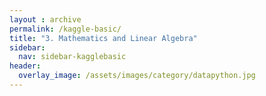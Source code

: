 ```yaml
---
layout : archive
permalink: /kaggle-basic/
title: "3. Mathematics and Linear Algebra"
sidebar:
  nav: sidebar-kagglebasic
header:
  overlay_image: /assets/images/category/datapython.jpg
---
```

